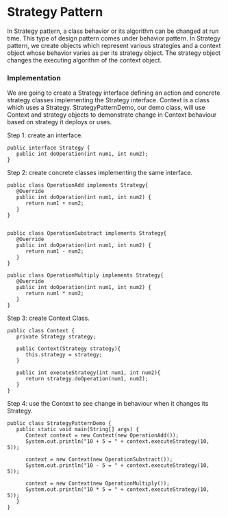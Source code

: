 # Strategy Pattern

In Strategy pattern, a class behavior or its algorithm can be changed at run time. This type of design pattern comes
under behavior pattern. In Strategy pattern, we create objects which represent various strategies and a context object
whose behavior varies as per its strategy object. The strategy object changes the executing algorithm of the context
object.

### Implementation

We are going to create a Strategy interface defining an action and concrete strategy classes implementing the Strategy
interface. Context is a class which uses a Strategy. StrategyPatternDemo, our demo class, will use Context and
strategy objects to demonstrate change in Context behaviour based on strategy it deploys or uses.

Step 1: create an interface.

    public interface Strategy {
       public int doOperation(int num1, int num2);
    }

Step 2: create concrete classes implementing the same interface.

    public class OperationAdd implements Strategy{
       @Override
       public int doOperation(int num1, int num2) {
          return num1 + num2;
       }
    }


    public class OperationSubstract implements Strategy{
       @Override
       public int doOperation(int num1, int num2) {
          return num1 - num2;
       }
    }

    public class OperationMultiply implements Strategy{
       @Override
       public int doOperation(int num1, int num2) {
          return num1 * num2;
       }
    }

Step 3: create Context Class.

    public class Context {
       private Strategy strategy;

       public Context(Strategy strategy){
          this.strategy = strategy;
       }

       public int executeStrategy(int num1, int num2){
          return strategy.doOperation(num1, num2);
       }
    }

Step 4: use the Context to see change in behaviour when it changes its Strategy.

    public class StrategyPatternDemo {
       public static void main(String[] args) {
          Context context = new Context(new OperationAdd());
          System.out.println("10 + 5 = " + context.executeStrategy(10, 5));

          context = new Context(new OperationSubstract());
          System.out.println("10 - 5 = " + context.executeStrategy(10, 5));

          context = new Context(new OperationMultiply());
          System.out.println("10 * 5 = " + context.executeStrategy(10, 5));
       }
    }
